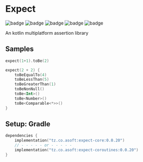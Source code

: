 # Expect
![badge][badge-maven] ![badge][badge-mpp] ![badge][badge-android] ![badge][badge-js] ![badge][badge-jvm]

An kotlin multiplatform assertion library

## Samples 
```kotlin
expect(1+1).toBe(2)
```
```kotlin
expect(2 + 2) {
    toBeEqualTo(4)
    toBeLessThan(5)
    toBeGreaterThan(1)
    toBeNonNull()
    toBe<Int>()
    toBe<Number>()
    toBe<Comparable<*>>()
}
```

## Setup: Gradle
```kotlin
dependencies {
    implementation("tz.co.asoft:expect-core:0.0.20")
    // - - - - - or - - - - - 
    implementation("tz.co.asoft:expect-coroutines:0.0.20")
}
```

[badge-maven]: https://img.shields.io/maven-central/v/tz.co.asoft/expect-core/0.0.20?style=flat
[badge-mpp]: https://img.shields.io/badge/kotlin-multiplatform-blue?style=flat
[badge-android]: http://img.shields.io/badge/platform-android-brightgreen.svg?style=flat
[badge-js]: http://img.shields.io/badge/platform-js-yellow.svg?style=flat
[badge-jvm]: http://img.shields.io/badge/platform-jvm-orange.svg?style=flat
